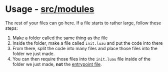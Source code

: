 # Usage - [src/modules](https://github.com/rocult/script-template/tree/main/src/modules)

The rest of your files can go here. If a file starts to rather large, follow these steps:

1. Make a folder called the same thing as the file
2. Inside the folder, make a file called `init.luau` and put the code into there
3. From there, split the code into many files and place those files into the folder we just made.
4. You can then require those files into the `init.luau` file inside of the folder we just made, **not** the [entrypoint file](https://github.com/rocult/script-template/blob/main/src/init.luau).

